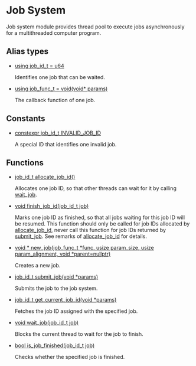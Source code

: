# Job System
Job system module provides thread pool to execute jobs asynchronously for a multithreaded computer program. 

## Alias types
* [using job_id_t =  u64](group___job_system_1gad8224d6227de57a1a88f36a526447549.md)

    Identifies one job that can be waited. 

* [using job_func_t =  void(void* params)](group___job_system_1ga741d15f2a9c0d352bbc48af082e349f5.md)

    The callback function of one job. 

## Constants
* [constexpr job_id_t INVALID_JOB_ID](group___job_system_1gaa92b808b0484be3c6cfe8c792689cb18.md)

    A special ID that identifies one invalid job. 

## Functions
* [job_id_t allocate_job_id()](group___job_system_1ga832ccddd2391a3edf9663e14e138b105.md)

    Allocates one job ID, so that other threads can wait for it by calling [wait_job](group___job_system_1gaa3022beece29b6efd1d4f00d9cc6f522.md). 

* [void finish_job_id(job_id_t job)](group___job_system_1gae4cf2717534772d29563d86e2c53257a.md)

    Marks one job ID as finished, so that all jobs waiting for this job ID will be resumed. This function should only be called for job IDs allocated by [allocate_job_id](group___job_system_1ga832ccddd2391a3edf9663e14e138b105.md), never call this function for job IDs returned by [submit_job](group___job_system_1gabcf07bd4ba10790a7426b555ab541c17.md). See remarks of [allocate_job_id](group___job_system_1ga832ccddd2391a3edf9663e14e138b105.md) for details. 

* [void * new_job(job_func_t *func, usize param_size, usize param_alignment, void *parent=nullptr)](group___job_system_1gaedf5d42a5fdecef90acb0195ff361128.md)

    Creates a new job. 

* [job_id_t submit_job(void *params)](group___job_system_1gabcf07bd4ba10790a7426b555ab541c17.md)

    Submits the job to the job system. 

* [job_id_t get_current_job_id(void *params)](group___job_system_1ga56f8bc22701bd6f691983bdadf5e6351.md)

    Fetches the job ID assigned with the specified job. 

* [void wait_job(job_id_t job)](group___job_system_1gaa3022beece29b6efd1d4f00d9cc6f522.md)

    Blocks the current thread to wait for the job to finish. 

* [bool is_job_finished(job_id_t job)](group___job_system_1ga1eca8cb83f5a85979d52b5431628e8b9.md)

    Checks whether the specified job is finished. 

